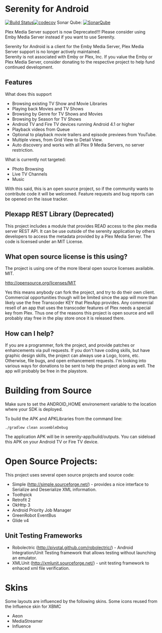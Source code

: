 Serenity for Android
=======================

[![Build Status](https://circleci.com/gh/NineWorlds/serenity-android/tree/develop.svg?style=shield)](https://circleci.com/gh/NineWorlds/serenity-android/?branch=develop)[![codecov](https://codecov.io/gh/NineWorlds/serenity-android/branch/develop/graph/badge.svg)](https://codecov.io/gh/NineWorlds/serenity-android)
Sonar Qube:
[![SonarQube](https://sonarcloud.io/api/badges/measure?key=serenity-android:serenity-app&metric=coverage)](https://sonarcloud.io/dashboard?id=serenity-android%3Aserenity-app)

Plex Media Server support is now Deprecated!!!   Please consider using Emby Media Server instead if you want to use Serenity.

Serenity for Android is a client for the Emby Media Server, Plex Media Server support is no longer actively maintained.  
Serenity is not associated with Emby or Plex, Inc.   If you value the Emby or Plex Media Server,
consider donating to the respective project to help fund continued development.


Features
----

What does this support

* Browsing existing TV Show and Movie Libraries
* Playing back Movies and TV Shows
* Browsing by Genre for TV Shows and Movies
* Browsing by Season for TV Shows
* Android TV and Fire TV devices running Android 4.1 or higher
* Playback videos from Queue
* Optional to playback movie trailers and episode previews from YouTube.
* Multiple views, from Grid View to Detail View.
* Auto discovery and works with all Plex 9 Media Servers, no server restriction.

What is currently not targeted:

* Photo Browsing
* Live TV Channels
* Music

With this said, this is an open source project, so if the community wants to contribute
code it will be welcomed.  Feature requests and bug reports can be opened on the issue
tracker.


Plexapp REST Library (Deprecated)
----

This project includes a module that provides READ access to the plex media server REST API.
It can be use outside of the serenity application by others developers to access the metadata provided by a Plex Media Server.  The code is licensed under an MIT License.

What open source license is this using?
-----

The project is  using one of the more liberal open source licenses available. MIT.

http://opensource.org/licenses/MIT

Yes this means anybody can fork the project, and try to do their own client.  Commercial opportunities though
will be limited since the app will more than likely use the free Transcoder KEY that PlexApp provides.  Any
commercial resell of an app that uses the transcoder features of Plex needs a special key from Plex.  Thus
one of the reasons this project is open source and will probably stay free in the play store once it is
released there.


How can I help?
-----

If you are a programmer, fork the project, and provide patches or enhancements via pull requests.
If you don't have coding skills, but have graphic design skills, the project can always use a Logo, Icons, etc.
Otherwise, file bugs, and open enhancement requests.   I'm looking into various ways for donations to be sent
to help the project along as well.   The app will probably be free in the playstore.


Building from Source
=============

Make sure to set the ANDROID_HOME environement variable to the location where your SDK is deployed.

To build the APK and APKLibraries from the command line:

    ./gradlew clean assembleDebug

The application APK will be in serenity-app/build/outputs.  You can sideload this APK on your Android TV or Fire TV device.

Open Source Projects:
=====

This project uses several open source projects and source code:

* Simple (http://simple.sourceforge.net/) - provides a nice interface to Serialize and Deserialize XML information.
* Toothpick
* Retrofit 2
* OkHttp 3
* Android Priority Job Manager
* GreenRobot EventBus
* Glide v4 


Unit Testing Frameworks
------
* Robolectric (http://pivotal.github.com/robolectric/) - Android Integration/Unit Testing framework that allows testing without launching an emulator.
* XMLUnit (http://xmlunit.sourceforge.net/) - unit testing framework to enhaced xml file verification.

Skins
====

Some layouts are influenced by the following skins.  Some icons reused from the Influence skin for XBMC

* Aeon
* MediaStreamer
* Influence
